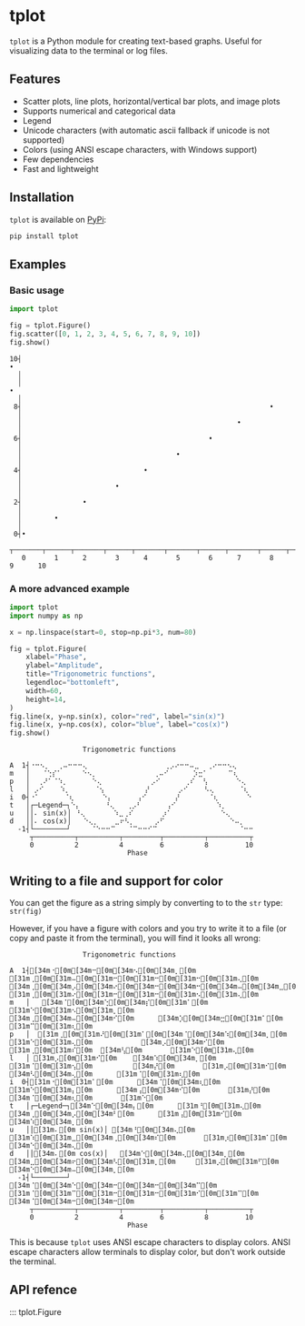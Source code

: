 # tplot

`tplot` is a Python module for creating text-based graphs. Useful for visualizing data to the terminal or log files.

## Features

- Scatter plots, line plots, horizontal/vertical bar plots, and image plots
- Supports numerical and categorical data
- Legend
- Unicode characters (with automatic ascii fallback if unicode is not supported)
- Colors (using ANSI escape characters, with Windows support)
- Few dependencies
- Fast and lightweight

## Installation

`tplot` is available on [PyPi](https://pypi.org/project/tplot/):

```bash
pip install tplot
```

## Examples

### Basic usage

```python
import tplot

fig = tplot.Figure()
fig.scatter([0, 1, 2, 3, 4, 5, 6, 7, 8, 9, 10])
fig.show()
```

```
10┤                                                                            •
  │                                                                             
  │                                                                    •        
  │                                                                             
 8┤                                                             •               
  │                                                                             
  │                                                     •                       
  │                                                                             
 6┤                                              •                              
  │                                                                             
  │                                      •                                      
  │                                                                             
 4┤                              •                                              
  │                                                                             
  │                       •                                                     
  │                                                                             
 2┤               •                                                             
  │                                                                             
  │        •                                                                    
  │                                                                             
 0┤•                                                                            
   ┬───────┬──────┬───────┬──────┬───────┬───────┬──────┬───────┬──────┬───────┬
   0       1      2       3      4       5       6      7       8      9      10

```

### A more advanced example

```python
import tplot
import numpy as np

x = np.linspace(start=0, stop=np.pi*3, num=80)

fig = tplot.Figure(
    xlabel="Phase",
    ylabel="Amplitude",
    title="Trigonometric functions",
    legendloc="bottomleft",
    width=60,
    height=14,
)
fig.line(x, y=np.sin(x), color="red", label="sin(x)")
fig.line(x, y=np.cos(x), color="blue", label="cos(x)")
fig.show()
```

```
                  Trigonometric functions                   
                                                            
A  1┤⠐⠒⠢⡀  ⢀⠤⠒⠒⠒⢄                   ⢀⡠⠔⠒⠒⠤⣀  ⢀⠔⠒⠒⠢⢄         
m   │   ⠈⢑⡎⠁     ⠑⠢⡀              ⢀⠤⠊      ⡱⣒⠁     ⠉⢆       
p   │  ⢀⠜⠁⠈⠱⡀      ⠑⢄            ⡠⠊      ⢀⠎  ⢣       ⠑⢄     
l   │ ⡠⠊    ⠱⡀      ⠈⢢          ⡜       ⡠⠊    ⠣⢄      ⠈⢆    
i  0┤⠐⠁      ⠈⢆       ⠑⡄      ⢠⠊       ⡜       ⠈⢆       ⠑   
t   │┌─Legend─┐⠑⡄      ⠘⢄   ⢀⡠⠃      ⢠⠊          ⠱⡀         
u   ││⠄ sin(x)│ ⠘⢄       ⠱⣀⢀⠎       ⡰⠁            ⠑⢄        
d   ││⠄ cos(x)│   ⠑⢄⡀    ⣀⠖⠣⡀     ⡠⠋                ⠑⠤⡀     
  -1┤└────────┘     ⠈⠑⠒⠒⠉   ⠈⠉⠒⠒⠊⠉                    ⠈⠒⠒   
     ┬──────────┬──────────┬─────────┬──────────┬──────────┬
     0          2          4         6          8         10
                             Phase                          
```

## Writing to a file and support for color

You can get the figure as a string simply by converting to to the `str` type: `str(fig)`

However, if you have a figure with colors and you try to write it to a file (or copy and paste it from the terminal), you will find it looks all wrong:

```
                  Trigonometric functions                   
                                                            
A  1┤[34m⠐[0m[34m⠒[0m[34m⠢[0m[34m⡀[0m  [31m⢀[0m[31m⠤[0m[31m⠒[0m[31m⠒[0m[31m⠒[0m[31m⢄[0m                   [34m⢀[0m[34m⡠[0m[34m⠔[0m[34m⠒[0m[34m⠒[0m[34m⠤[0m[34m⣀[0m  [31m⢀[0m[31m⠔[0m[31m⠒[0m[31m⠒[0m[31m⠢[0m[31m⢄[0m         
m   │   [34m⠈[0m[34m⢑[0m[34m⡎[0m[31m⠁[0m     [31m⠑[0m[31m⠢[0m[31m⡀[0m              [34m⢀[0m[34m⠤[0m[34m⠊[0m      [34m⡱[0m[34m⣒[0m[31m⠁[0m     [31m⠉[0m[31m⢆[0m       
p   │  [31m⢀[0m[31m⠜[0m[31m⠁[0m[34m⠈[0m[34m⠱[0m[34m⡀[0m      [31m⠑[0m[31m⢄[0m            [34m⡠[0m[34m⠊[0m      [31m⢀[0m[31m⠎[0m  [34m⢣[0m       [31m⠑[0m[31m⢄[0m     
l   │ [31m⡠[0m[31m⠊[0m    [34m⠱[0m[34m⡀[0m      [31m⠈[0m[31m⢢[0m          [34m⡜[0m       [31m⡠[0m[31m⠊[0m    [34m⠣[0m[34m⢄[0m      [31m⠈[0m[31m⢆[0m    
i  0┤[31m⠐[0m[31m⠁[0m      [34m⠈[0m[34m⢆[0m       [31m⠑[0m[31m⡄[0m      [34m⢠[0m[34m⠊[0m       [31m⡜[0m       [34m⠈[0m[34m⢆[0m       [31m⠑[0m   
t   │┌─Legend─┐[34m⠑[0m[34m⡄[0m      [31m⠘[0m[31m⢄[0m   [34m⢀[0m[34m⡠[0m[34m⠃[0m      [31m⢠[0m[31m⠊[0m          [34m⠱[0m[34m⡀[0m         
u   ││[31m⠄[0m sin(x)│ [34m⠘[0m[34m⢄[0m       [31m⠱[0m[31m⣀[0m[34m⢀[0m[34m⠎[0m       [31m⡰[0m[31m⠁[0m            [34m⠑[0m[34m⢄[0m        
d   ││[34m⠄[0m cos(x)│   [34m⠑[0m[34m⢄[0m[34m⡀[0m    [34m⣀[0m[34m⠖[0m[34m⠣[0m[31m⡀[0m     [31m⡠[0m[31m⠋[0m                [34m⠑[0m[34m⠤[0m[34m⡀[0m     
  -1┤└────────┘     [34m⠈[0m[34m⠑[0m[34m⠒[0m[34m⠒[0m[34m⠉[0m   [31m⠈[0m[31m⠉[0m[31m⠒[0m[31m⠒[0m[31m⠊[0m[31m⠉[0m                    [34m⠈[0m[34m⠒[0m[34m⠒[0m   
     ┬──────────┬──────────┬─────────┬──────────┬──────────┬
     0          2          4         6          8         10
                             Phase                          
```

This is because `tplot` uses ANSI escape characters to display colors. ANSI escape characters allow terminals to display color, but don't work outside the terminal.

## API refence

::: tplot.Figure